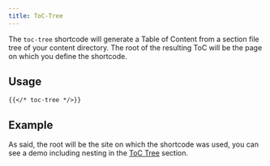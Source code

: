 ```yaml
---
title: ToC-Tree
---
```


The `toc-tree` shortcode will generate a Table of Content from a section file tree of your content directory. The root of the resulting ToC will be the page on which you define the shortcode.

## Usage

<!-- prettier-ignore-start -->
```tpl
{{</* toc-tree */>}}
```
<!-- prettier-ignore-end -->

## Example

As said, the root will be the site on which the shortcode was used, you can see a demo including nesting in the [ToC Tree](/toc-tree/) section.
